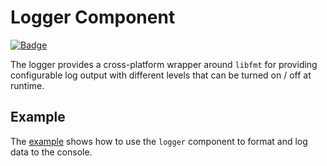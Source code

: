 # Logger Component

[![Badge](https://components.espressif.com/components/espp/logger/badge.svg)](https://components.espressif.com/components/espp/logger)

The logger provides a cross-platform wrapper around `libfmt` for providing
configurable log output with different levels that can be turned on / off at
runtime.

## Example

The [example](./example) shows how to use the `logger` component to format and
log data to the console.

